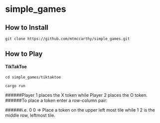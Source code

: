 # simple_games

## How to Install

`git clone https://github.com/mtmccarthy/simple_games.git`

## How to Play

#### TikTakToe

`cd simple_games/tiktaktoe`

`cargo run`

######Player 1 places the X token while Player 2 places the O token.
######To place a token enter a row-column pair:

######i.e. 0 0 => Place a token on the upper left most tile while 1 2 is the middle row, leftmost tile.